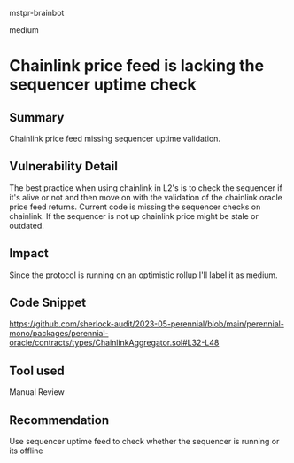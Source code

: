 mstpr-brainbot

medium

# Chainlink price feed is lacking the sequencer uptime check

## Summary
Chainlink price feed missing sequencer uptime validation.
## Vulnerability Detail
The best practice when using chainlink in L2's is to check the sequencer if it's alive or not and then move on with the validation of the chainlink oracle price feed returns. Current code is missing the sequencer checks on chainlink. If the sequencer is not up chainlink price might be stale or outdated.
## Impact
Since the protocol is running on an optimistic rollup I'll label it as medium.
## Code Snippet
https://github.com/sherlock-audit/2023-05-perennial/blob/main/perennial-mono/packages/perennial-oracle/contracts/types/ChainlinkAggregator.sol#L32-L48
## Tool used

Manual Review

## Recommendation
Use sequencer uptime feed to check whether the sequencer is running or its offline